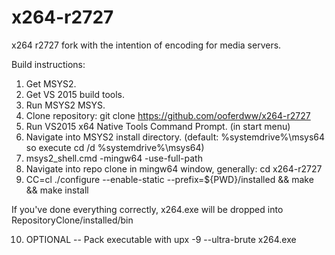 # x264-r2727
x264 r2727 fork with the intention of encoding for media servers.

Build instructions:

1) Get MSYS2.
2) Get VS 2015 build tools.
3) Run MSYS2 MSYS.
4) Clone repository: git clone https://github.com/ooferdww/x264-r2727
5) Run VS2015 x64 Native Tools Command Prompt. (in start menu)
6) Navigate into MSYS2 install directory. (default: %systemdrive%\msys64 so execute cd /d %systemdrive%\msys64)
7) msys2_shell.cmd -mingw64 -use-full-path
8) Navigate into repo clone in mingw64 window, generally: cd x264-r2727
9) CC=cl ./configure --enable-static --prefix=${PWD}/installed && make && make install

If you've done everything correctly, x264.exe will be dropped into RepositoryClone/installed/bin

10) OPTIONAL -- Pack executable with upx -9 --ultra-brute x264.exe
